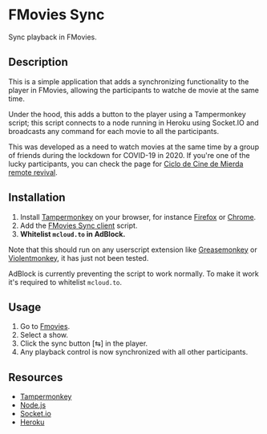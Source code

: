 # FMovies Sync

Sync playback in FMovies.

## Description

This is a simple application that adds a synchronizing functionality to the player in FMovies, allowing the participants to watche de movie at the same time.

Under the hood, this adds a button to the player using a Tampermonkey script; this script connects to a node running in Heroku using Socket.IO and broadcasts any command for each movie to all the participants.

This was developed as a need to watch movies at the same time by a group of friends during the lockdown for COVID-19 in 2020. If you're one of the lucky participants, you can check the page for [Ciclo de Cine de Mierda remote revival](https://www.facebook.com/groups/2547474055473448/).

## Installation

1. Install [Tampermonkey](https://www.tampermonkey.net/) on your browser, for instance [Firefox](https://addons.mozilla.org/firefox/addon/tampermonkey/) or [Chrome](https://chrome.google.com/webstore/detail/tampermonkey/dhdgffkkebhmkfjojejmpbldmpobfkfo).
2. Add the [FMovies Sync client](https://github.com/dsmania/fmovies-sync/raw/master/fmovies-sync-client.user.js) script.
3. **Whitelist ``mcloud.to`` in AdBlock.**

Note that this should run on any userscript extension like [Greasemonkey](https://www.greasespot.net/) or [Violentmonkey](https://violentmonkey.github.io/), it has just not been tested.

AdBlock is currently preventing the script to work normally. To make it work it's required to whitelist ``mcloud.to``.

## Usage

1. Go to [Fmovies](https://fmovies.to/).
2. Select a show.
3. Click the sync button [⇆] in the player.
4. Any playback control is now synchronized with all other participants.

## Resources

- [Tampermonkey](https://www.tampermonkey.net/)
- [Node.js](https://nodejs.org/)
- [Socket.io](https://socket.io/)
- [Heroku](https://www.heroku.com/)
